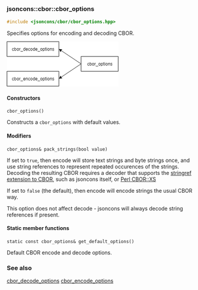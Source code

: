 ### jsoncons::cbor::cbor_options

```c++
#include <jsoncons/cbor/cbor_options.hpp>
```

Specifies options for encoding and decoding CBOR.

![cbor_options](./diagrams/cbor_options.png)

#### Constructors

    cbor_options()
Constructs a `cbor_options` with default values. 

#### Modifiers

    cbor_options& pack_strings(bool value)

If set to `true`, then encode will store text strings and
byte strings once, and use string references to represent repeated occurences
of the strings. Decoding the resulting CBOR requires a decoder
that supports the 
[stringref extension to CBOR](http://cbor.schmorp.de/stringref), such as
jsoncons itself, or [Perl CBOR::XS](http://software.schmorp.de/pkg/CBOR-XS.html)

If set to `false` (the default), then encode
will encode strings the usual CBOR way. 

This option does not affect decode - jsoncons will always decode
string references if present.

#### Static member functions

    static const cbor_options& get_default_options()
Default CBOR encode and decode options.

### See also

[cbor_decode_options](cbor_decode_options.md)
[cbor_encode_options](cbor_encode_options.md)

